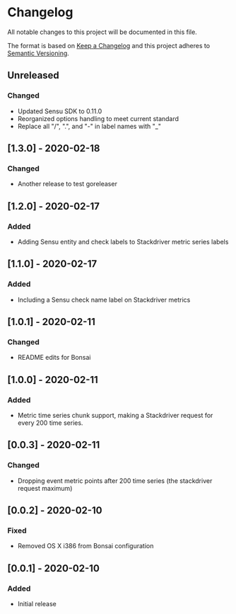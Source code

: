 # Changelog
All notable changes to this project will be documented in this file.

The format is based on [Keep a Changelog](http://keepachangelog.com/en/1.0.0/)
and this project adheres to [Semantic
Versioning](http://semver.org/spec/v2.0.0.html).

## Unreleased

### Changed
- Updated Sensu SDK to 0.11.0
- Reorganized options handling to meet current standard
- Replace all "/", ".", and "-" in label names with "_"

## [1.3.0] - 2020-02-18
### Changed
- Another release to test goreleaser

## [1.2.0] - 2020-02-17
### Added
- Adding Sensu entity and check labels to Stackdriver metric series labels

## [1.1.0] - 2020-02-17
### Added
- Including a Sensu check name label on Stackdriver metrics

## [1.0.1] - 2020-02-11
### Changed
- README edits for Bonsai

## [1.0.0] - 2020-02-11
### Added
- Metric time series chunk support, making a Stackdriver request for every
200 time series.

## [0.0.3] - 2020-02-11
### Changed
- Dropping event metric points after 200 time series (the stackdriver request maximum)

## [0.0.2] - 2020-02-10

### Fixed
- Removed OS X i386 from Bonsai configuration

## [0.0.1] - 2020-02-10

### Added
- Initial release
